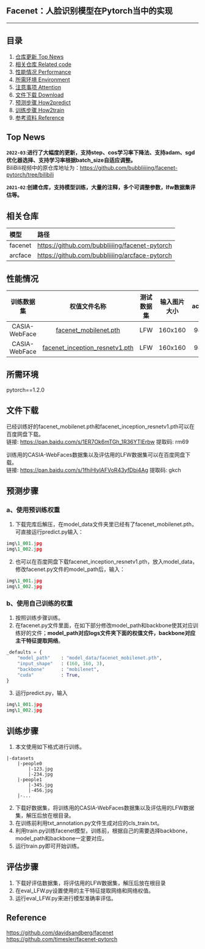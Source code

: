 ## Facenet：人脸识别模型在Pytorch当中的实现
---

## 目录
1. [仓库更新 Top News](#仓库更新)
2. [相关仓库 Related code](#相关仓库)
3. [性能情况 Performance](#性能情况)
4. [所需环境 Environment](#所需环境)
5. [注意事项 Attention](#注意事项)
6. [文件下载 Download](#文件下载)
7. [预测步骤 How2predict](#预测步骤)
8. [训练步骤 How2train](#训练步骤)
9. [参考资料 Reference](#Reference)

## Top News
**`2022-03`**:**进行了大幅度的更新，支持step、cos学习率下降法、支持adam、sgd优化器选择、支持学习率根据batch_size自适应调整。**  
BiliBili视频中的原仓库地址为：https://github.com/bubbliiiing/facenet-pytorch/tree/bilibili

**`2021-02`**:**创建仓库，支持模型训练，大量的注释，多个可调整参数，lfw数据集评估等。**  

## 相关仓库
| 模型 | 路径 |
| :----- | :----- |
facenet | https://github.com/bubbliiiing/facenet-pytorch
arcface | https://github.com/bubbliiiing/arcface-pytorch

## 性能情况
| 训练数据集 | 权值文件名称 | 测试数据集 | 输入图片大小 | accuracy |
| :-----: | :-----: | :------: | :------: | :------: |
| CASIA-WebFace | [facenet_mobilenet.pth](https://github.com/bubbliiiing/facenet-pytorch/releases/download/v1.0/facenet_mobilenet.pth) | LFW | 160x160 | 98.23% |
| CASIA-WebFace | [facenet_inception_resnetv1.pth](https://github.com/bubbliiiing/facenet-pytorch/releases/download/v1.0/facenet_inception_resnetv1.pth) | LFW | 160x160 | 98.78% |

## 所需环境
pytorch==1.2.0

## 文件下载
已经训练好的facenet_mobilenet.pth和facenet_inception_resnetv1.pth可以在百度网盘下载。    
链接: https://pan.baidu.com/s/1ER7Ok6mTGh_1R36YTlErbw 提取码: rm69    

训练用的CASIA-WebFaces数据集以及评估用的LFW数据集可以在百度网盘下载。    
链接: https://pan.baidu.com/s/1fhiHlylAFVoR43yfDbi4Ag 提取码: gkch    

## 预测步骤
### a、使用预训练权重
1. 下载完库后解压，在model_data文件夹里已经有了facenet_mobilenet.pth，可直接运行predict.py输入：
```python
img\1_001.jpg
img\1_002.jpg
```  
2. 也可以在百度网盘下载facenet_inception_resnetv1.pth，放入model_data，修改facenet.py文件的model_path后，输入：
```python
img\1_001.jpg
img\1_002.jpg
```  
### b、使用自己训练的权重
1. 按照训练步骤训练。  
2. 在facenet.py文件里面，在如下部分修改model_path和backbone使其对应训练好的文件；**model_path对应logs文件夹下面的权值文件，backbone对应主干特征提取网络**。  
```python
_defaults = {
    "model_path"    : "model_data/facenet_mobilenet.pth",
    "input_shape"   : (160, 160, 3),
    "backbone"      : "mobilenet",
    "cuda"          : True,
}
```
3. 运行predict.py，输入  
```python
img\1_001.jpg
img\1_002.jpg
```  

## 训练步骤
1. 本文使用如下格式进行训练。
```
|-datasets
    |-people0
        |-123.jpg
        |-234.jpg
    |-people1
        |-345.jpg
        |-456.jpg
    |-...
```  
2. 下载好数据集，将训练用的CASIA-WebFaces数据集以及评估用的LFW数据集，解压后放在根目录。
3. 在训练前利用txt_annotation.py文件生成对应的cls_train.txt。  
4. 利用train.py训练facenet模型，训练前，根据自己的需要选择backbone，model_path和backbone一定要对应。
5. 运行train.py即可开始训练。

## 评估步骤
1. 下载好评估数据集，将评估用的LFW数据集，解压后放在根目录
2. 在eval_LFW.py设置使用的主干特征提取网络和网络权值。
3. 运行eval_LFW.py来进行模型准确率评估。

## Reference
https://github.com/davidsandberg/facenet  
https://github.com/timesler/facenet-pytorch  

